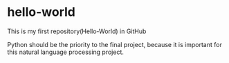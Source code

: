 # hello-world
This is my first repository(Hello-World) in GitHub

Python should be the priority to the final project, because it is important for this natural language
processing project.
